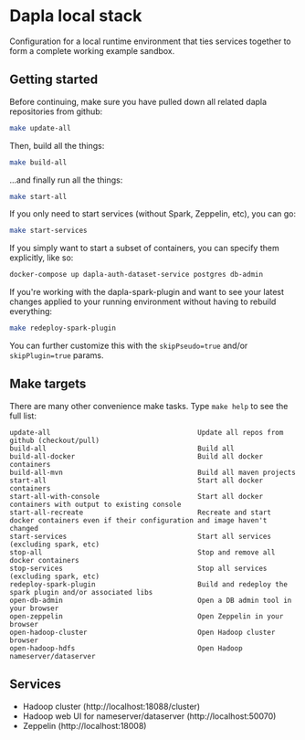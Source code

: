 # Dapla local stack

Configuration for a local runtime environment that ties services together
to form a complete working example sandbox.


## Getting started

Before continuing, make sure you have pulled down all related dapla repositories from github:

```sh
make update-all
```

Then, build all the things:
```sh
make build-all
```

...and finally run all the things:
```sh
make start-all
```

If you only need to start services (without Spark, Zeppelin, etc), you can go:
```sh
make start-services
```

If you simply want to start a subset of containers, you can specify them explicitly, like so:
```sh
docker-compose up dapla-auth-dataset-service postgres db-admin
```

If you're working with the dapla-spark-plugin and want to see your latest changes applied
to your running environment without having to rebuild everything:
```sh
make redeploy-spark-plugin
```
You can further customize this with the `skipPseudo=true` and/or `skipPlugin=true` params.


## Make targets

There are many other convenience make tasks. Type `make help` to see the full list:
```
update-all                                    Update all repos from github (checkout/pull)
build-all                                     Build all
build-all-docker                              Build all docker containers
build-all-mvn                                 Build all maven projects
start-all                                     Start all docker containers
start-all-with-console                        Start all docker containers with output to existing console
start-all-recreate                            Recreate and start docker containers even if their configuration and image haven't changed
start-services                                Start all services (excluding spark, etc)
stop-all                                      Stop and remove all docker containers
stop-services                                 Stop all services (excluding spark, etc)
redeploy-spark-plugin                         Build and redeploy the spark plugin and/or associated libs
open-db-admin                                 Open a DB admin tool in your browser
open-zeppelin                                 Open Zeppelin in your browser
open-hadoop-cluster                           Open Hadoop cluster browser
open-hadoop-hdfs                              Open Hadoop nameserver/dataserver
```

## Services

* Hadoop cluster (http://localhost:18088/cluster)
* Hadoop web UI for nameserver/dataserver (http://localhost:50070)
* Zeppelin (http://localhost:18008)
